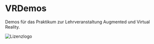 # VRDemos
Demos für das Praktikum zur Lehrveranstaltung Augmented und Virtual Reality. 

![Lizenzlogo](https://licensebuttons.net/l/by-nc-sa/3.0/de/88x31.png)
